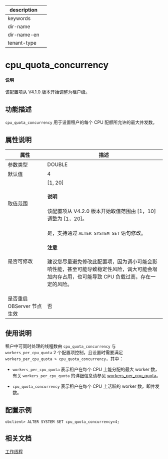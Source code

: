|description||
|---|---|
|keywords||
|dir-name||
|dir-name-en||
|tenant-type||

# cpu_quota_concurrency

<main id="notice" type='explain'>
<h4>说明</h4>
<p>该配置项从 V4.1.0 版本开始调整为租户级。</p>
</main>

## 功能描述

`cpu_quota_concurrency` 用于设置租户的每个 CPU 配额所允许的最大并发数。

## 属性说明

|      **属性**      |  **描述**   |
|------------------|-----------|
| 参数类型             | DOUBLE    |
| 默认值              | 4         |
| 取值范围             | [1, 20] <main id="notice" type='explain'><h4>说明</h4><p>该配置项从 V4.2.0 版本开始取值范围由 [1，10] 调整为 [1，20]。</p></main>|
| 是否可修改  | 是，支持通过 `ALTER SYSTEM SET` 语句修改。<main id="notice" type='notice'><h4>注意</h4><p>建议您尽量避免修改此配置项，因为调小可能会影响性能，甚至可能导致稳定性风险，调大可能会增加内存占用，也可能导致 CPU 负载过高，存在一定的风险。</p></main>|
| 是否重启 OBServer 节点生效 | 否         |

## 使用说明

租户中可同时处理的线程数由 `cpu_quota_concurrency` 与 `workers_per_cpu_quota` 2 个配置项控制，且设置时需要满足 `workers_per_cpu_quota > cpu_quota_concurrency`，其中：

* `workers_per_cpu_quota` 表示租户在每个 CPU 上能分配的最大 worker 数，有关 `workers_per_cpu_quota` 的详细信息请参见 [workers_per_cpu_quota](../300.cluster-level-configuration-items/23200.workers_per_cpu_quota.md)。
  
* `cpu_quota_concurrency` 表示租户在每个 CPU 上活跃的 worker 数，即并发数。

## 配置示例

```shell
obclient> ALTER SYSTEM SET cpu_quota_concurrency=4;
```

## 相关文档

[工作线程](../../../../700.reference/100.oceanbase-database-concepts/1200.observer-node-architecture/300.observer-thread-model/200.worker-thread.md)
